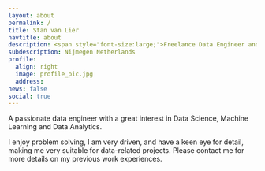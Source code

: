 ```yaml
---
layout: about
permalink: /
title: Stan van Lier
navtitle: about
description: <span style="font-size:large;">Freelance Data Engineer and Machine Learning Engineer</span> <br> <br> Nijmegen, Netherlands 
subdescription: Nijmegen Netherlands
profile:
  align: right
  image: profile_pic.jpg
  address:
news: false
social: true
---
```



A passionate data engineer with a great interest in Data Science, Machine Learning and Data Analytics. 

I enjoy problem solving, I am very driven, and have a keen eye for detail, making me very suitable for data-related projects. Please contact me for more details on my previous work experiences. 
